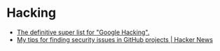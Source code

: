 # Hacking
- [The definitive super list for "Google Hacking".](https://gist.github.com/cmartinbaughman/5877945)
- [My tips for finding security issues in GitHub projects | Hacker News](https://news.ycombinator.com/item?id=15421999)
